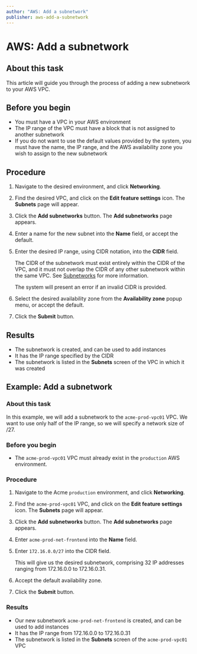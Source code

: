 ```yaml
---
author: "AWS: Add a subnetwork"
publisher: aws-add-a-subnetwork
---
```


# AWS: Add a subnetwork

## About this task

This article will guide you through the process of adding a new subnetwork to your AWS VPC.

## Before you begin

-   You must have a VPC in your AWS environment
-   The IP range of the VPC must have a block that is not assigned to another subnetwork
-   If you do not want to use the default values provided by the system, you must have the name, the IP range, and the AWS availability zone you wish to assign to the new subnetwork

## Procedure

1.  Navigate to the desired environment, and click **Networking**.

2.  Find the desired VPC, and click on the **Edit feature settings** icon. The **Subnets** page will appear.

3.  Click the **Add subnetworks** button. The **Add subnetworks** page appears.

4.  Enter a name for the new subnet into the **Name** field, or accept the default.

5.  Enter the desired IP range, using CIDR notation, into the **CIDR** field.

    The CIDR of the subnetwork must exist entirely within the CIDR of the VPC, and it must not overlap the CIDR of any other subnetwork within the same VPC. See [Subnetworks](aws-subnetworks.md) for more information.

    The system will present an error if an invalid CIDR is provided.

6.  Select the desired availability zone from the **Availability zone** popup menu, or accept the default.

7.  Click the **Submit** button.


## Results

-   The subnetwork is created, and can be used to add instances
-   It has the IP range specified by the CIDR
-   The subnetwork is listed in the **Subnets** screen of the VPC in which it was created

## Example: Add a subnetwork

### About this task

In this example, we will add a subnetwork to the `acme-prod-vpc01` VPC. We want to use only half of the IP range, so we will specify a network size of /27.

### Before you begin

-   The `acme-prod-vpc01` VPC must already exist in the `production` AWS environment.

### Procedure

1.  Navigate to the Acme `production` environment, and click **Networking**.

2.  Find the `acme-prod-vpc01` VPC, and click on the **Edit feature settings** icon. The **Subnets** page will appear.

3.  Click the **Add subnetworks** button. The **Add subnetworks** page appears.

4.  Enter `acme-prod-net-frontend` into the **Name** field.

5.  Enter `172.16.0.0/27` into the CIDR field.

    This will give us the desired subnetwork, comprising 32 IP addresses ranging from 172.16.0.0 to 172.16.0.31.

6.  Accept the default availability zone.

7.  Click the **Submit** button.


### Results

-   Our new subnetwork `acme-prod-net-frontend` is created, and can be used to add instances
-   It has the IP range from 172.16.0.0 to 172.16.0.31
-   The subnetwork is listed in the **Subnets** screen of the `acme-prod-vpc01` VPC

